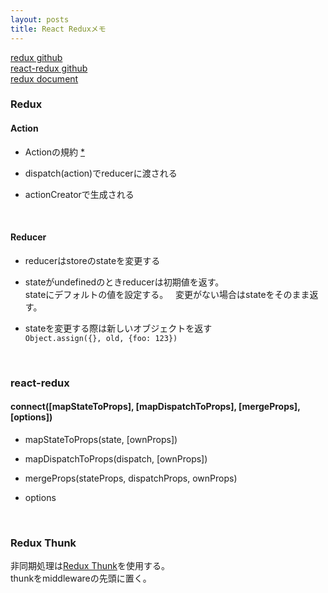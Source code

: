 ```yaml
---
layout: posts
title: React Reduxメモ
---
```

[redux github](https://github.com/reactjs/redux/)  
[react-redux github](https://github.com/reactjs/react-redux)  
[redux document](http://redux.js.org/?q=#)  

### Redux

#### Action

* Actionの規約 [\*](https://github.com/acdlite/flux-standard-action)  

* dispatch(action)でreducerに渡される

* actionCreatorで生成される

<br>

#### Reducer

* reducerはstoreのstateを変更する

* stateがundefinedのときreducerは初期値を返す。  
stateにデフォルトの値を設定する。  
変更がない場合はstateをそのまま返す。  

* stateを変更する際は新しいオブジェクトを返す  
`Object.assign({}, old, {foo: 123})`  

<br>

### react-redux

#### connect([mapStateToProps], [mapDispatchToProps], [mergeProps], [options])

* mapStateToProps(state, [ownProps])  

* mapDispatchToProps(dispatch, [ownProps])  

* mergeProps(stateProps, dispatchProps, ownProps)  

* options

<br>

### Redux Thunk

非同期処理は[Redux Thunk](https://github.com/gaearon/redux-thunk)を使用する。  
thunkをmiddlewareの先頭に置く。

<br>

